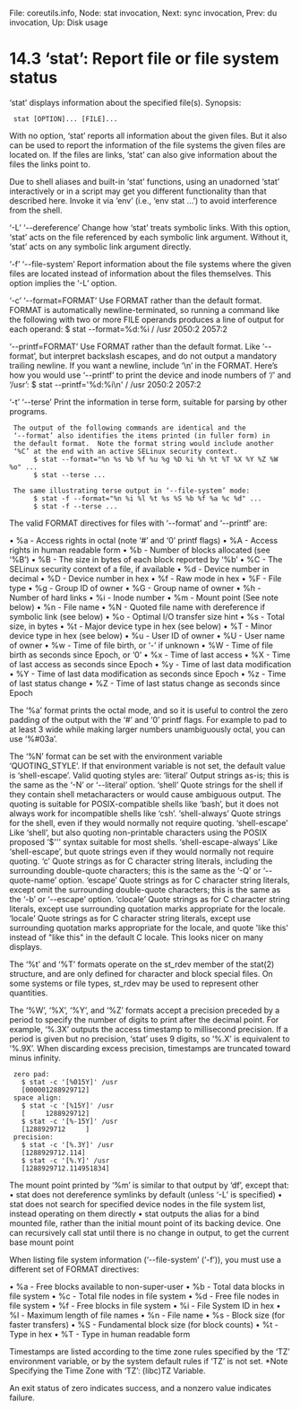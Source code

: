 File: coreutils.info,  Node: stat invocation,  Next: sync invocation,  Prev: du invocation,  Up: Disk usage

14.3 ‘stat’: Report file or file system status
==============================================

‘stat’ displays information about the specified file(s).  Synopsis:

     stat [OPTION]... [FILE]...

   With no option, ‘stat’ reports all information about the given files.
But it also can be used to report the information of the file systems
the given files are located on.  If the files are links, ‘stat’ can also
give information about the files the links point to.

   Due to shell aliases and built-in ‘stat’ functions, using an
unadorned ‘stat’ interactively or in a script may get you different
functionality than that described here.  Invoke it via ‘env’ (i.e., ‘env
stat ...’) to avoid interference from the shell.

‘-L’
‘--dereference’
     Change how ‘stat’ treats symbolic links.  With this option, ‘stat’
     acts on the file referenced by each symbolic link argument.
     Without it, ‘stat’ acts on any symbolic link argument directly.

‘-f’
‘--file-system’
     Report information about the file systems where the given files are
     located instead of information about the files themselves.  This
     option implies the ‘-L’ option.

‘-c’
‘--format=FORMAT’
     Use FORMAT rather than the default format.  FORMAT is automatically
     newline-terminated, so running a command like the following with
     two or more FILE operands produces a line of output for each
     operand:
          $ stat --format=%d:%i / /usr
          2050:2
          2057:2

‘--printf=FORMAT’
     Use FORMAT rather than the default format.  Like ‘--format’, but
     interpret backslash escapes, and do not output a mandatory trailing
     newline.  If you want a newline, include ‘\n’ in the FORMAT.
     Here’s how you would use ‘--printf’ to print the device and inode
     numbers of ‘/’ and ‘/usr’:
          $ stat --printf='%d:%i\n' / /usr
          2050:2
          2057:2

‘-t’
‘--terse’
     Print the information in terse form, suitable for parsing by other
     programs.

     The output of the following commands are identical and the
     ‘--format’ also identifies the items printed (in fuller form) in
     the default format.  Note the format string would include another
     ‘%C’ at the end with an active SELinux security context.
          $ stat --format="%n %s %b %f %u %g %D %i %h %t %T %X %Y %Z %W %o" ...
          $ stat --terse ...

     The same illustrating terse output in ‘--file-system’ mode:
          $ stat -f --format="%n %i %l %t %s %S %b %f %a %c %d" ...
          $ stat -f --terse ...

   The valid FORMAT directives for files with ‘--format’ and ‘--printf’
are:

   • %a - Access rights in octal (note ‘#’ and ‘0’ printf flags)
   • %A - Access rights in human readable form
   • %b - Number of blocks allocated (see ‘%B’)
   • %B - The size in bytes of each block reported by ‘%b’
   • %C - The SELinux security context of a file, if available
   • %d - Device number in decimal
   • %D - Device number in hex
   • %f - Raw mode in hex
   • %F - File type
   • %g - Group ID of owner
   • %G - Group name of owner
   • %h - Number of hard links
   • %i - Inode number
   • %m - Mount point (See note below)
   • %n - File name
   • %N - Quoted file name with dereference if symbolic link (see below)
   • %o - Optimal I/O transfer size hint
   • %s - Total size, in bytes
   • %t - Major device type in hex (see below)
   • %T - Minor device type in hex (see below)
   • %u - User ID of owner
   • %U - User name of owner
   • %w - Time of file birth, or ‘-’ if unknown
   • %W - Time of file birth as seconds since Epoch, or ‘0’
   • %x - Time of last access
   • %X - Time of last access as seconds since Epoch
   • %y - Time of last data modification
   • %Y - Time of last data modification as seconds since Epoch
   • %z - Time of last status change
   • %Z - Time of last status change as seconds since Epoch

   The ‘%a’ format prints the octal mode, and so it is useful to control
the zero padding of the output with the ‘#’ and ‘0’ printf flags.  For
example to pad to at least 3 wide while making larger numbers
unambiguously octal, you can use ‘%#03a’.

   The ‘%N’ format can be set with the environment variable
‘QUOTING_STYLE’.  If that environment variable is not set, the default
value is ‘shell-escape’.  Valid quoting styles are:
‘literal’
     Output strings as-is; this is the same as the ‘-N’ or ‘--literal’
     option.
‘shell’
     Quote strings for the shell if they contain shell metacharacters or
     would cause ambiguous output.  The quoting is suitable for
     POSIX-compatible shells like ‘bash’, but it does not always work
     for incompatible shells like ‘csh’.
‘shell-always’
     Quote strings for the shell, even if they would normally not
     require quoting.
‘shell-escape’
     Like ‘shell’, but also quoting non-printable characters using the
     POSIX proposed ‘$''’ syntax suitable for most shells.
‘shell-escape-always’
     Like ‘shell-escape’, but quote strings even if they would normally
     not require quoting.
‘c’
     Quote strings as for C character string literals, including the
     surrounding double-quote characters; this is the same as the ‘-Q’
     or ‘--quote-name’ option.
‘escape’
     Quote strings as for C character string literals, except omit the
     surrounding double-quote characters; this is the same as the ‘-b’
     or ‘--escape’ option.
‘clocale’
     Quote strings as for C character string literals, except use
     surrounding quotation marks appropriate for the locale.
‘locale’
     Quote strings as for C character string literals, except use
     surrounding quotation marks appropriate for the locale, and quote
     'like this' instead of "like this" in the default C locale.  This
     looks nicer on many displays.

   The ‘%t’ and ‘%T’ formats operate on the st_rdev member of the
stat(2) structure, and are only defined for character and block special
files.  On some systems or file types, st_rdev may be used to represent
other quantities.

   The ‘%W’, ‘%X’, ‘%Y’, and ‘%Z’ formats accept a precision preceded by
a period to specify the number of digits to print after the decimal
point.  For example, ‘%.3X’ outputs the access timestamp to millisecond
precision.  If a period is given but no precision, ‘stat’ uses 9 digits,
so ‘%.X’ is equivalent to ‘%.9X’.  When discarding excess precision,
timestamps are truncated toward minus infinity.

     zero pad:
       $ stat -c '[%015Y]' /usr
       [000001288929712]
     space align:
       $ stat -c '[%15Y]' /usr
       [     1288929712]
       $ stat -c '[%-15Y]' /usr
       [1288929712     ]
     precision:
       $ stat -c '[%.3Y]' /usr
       [1288929712.114]
       $ stat -c '[%.Y]' /usr
       [1288929712.114951834]

   The mount point printed by ‘%m’ is similar to that output by ‘df’,
except that:
   • stat does not dereference symlinks by default (unless ‘-L’ is
     specified)
   • stat does not search for specified device nodes in the file system
     list, instead operating on them directly
   • stat outputs the alias for a bind mounted file, rather than the
     initial mount point of its backing device.  One can recursively
     call stat until there is no change in output, to get the current
     base mount point

   When listing file system information (‘--file-system’ (‘-f’)), you
must use a different set of FORMAT directives:

   • %a - Free blocks available to non-super-user
   • %b - Total data blocks in file system
   • %c - Total file nodes in file system
   • %d - Free file nodes in file system
   • %f - Free blocks in file system
   • %i - File System ID in hex
   • %l - Maximum length of file names
   • %n - File name
   • %s - Block size (for faster transfers)
   • %S - Fundamental block size (for block counts)
   • %t - Type in hex
   • %T - Type in human readable form

   Timestamps are listed according to the time zone rules specified by
the ‘TZ’ environment variable, or by the system default rules if ‘TZ’ is
not set.  *Note Specifying the Time Zone with ‘TZ’: (libc)TZ Variable.

   An exit status of zero indicates success, and a nonzero value
indicates failure.


